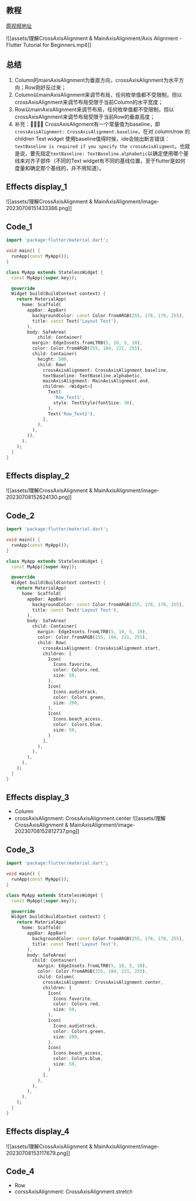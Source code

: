 ## 教程
[原视频地址](https://www.youtube.com/watch?v=1FEw0pdkhtk&pp=ygUSY3Jvc3NBeGlzQWxpZ25tZW50)

![[assets/理解CrossAxisAlignment & MainAxisAlignment/Axis Alignment - Flutter Tutorial for Beginners.mp4]]

## 总结
1. Column的mainAxisAlignment为垂直方向，crossAxisAlignment为水平方向；Row刚好反过来；
2. Column以mainAxisAlignment来调节布局，任何枚举值都不受限制，但以crossAxisAlignment来调节布局受限于当前Column的水平宽度；
3. Row以mainAxisAlignment来调节布局，任何枚举值都不受限制，但以crossAxisAlignment来调节布局受限于当前Row的垂直高度；
4. 补充：🎃🎃🎃🎃
   CrossAxisAlignment有一个常量值为baseline，即`crossAxisAlignment: CrossAxisAlignment.baseline`，在对 column/row 的 children Text widget 使用baseline值得时候，ide会抛出断言错误： `textBaseline is required if you specify the crossAxisAligment`。也就是说，要先指定`textBaseline: TextBaseline.alphabetic`以确定使用哪个基线来对齐子部件（不同的Text widget有不同的基线位置，至于flutter是如何度量和确定那个基线的，并不用知道）。

## Effects display_1
![[assets/理解CrossAxisAlignment & MainAxisAlignment/image-20230708151433386.png]]



## Code_1
```Dart
import 'package:flutter/material.dart';

void main() {
  runApp(const MyApp());
}

class MyApp extends StatelessWidget {
  const MyApp({super.key});

  @override
  Widget build(BuildContext context) {
    return MaterialApp(
      home: Scaffold(
        appBar: AppBar(
          backgroundColor: const Color.fromARGB(255, 178, 170, 255),
          title: const Text('Layout Test'),
        ),
        body: SafeArea(
            child: Container(
          margin: EdgeInsets.fromLTRB(5, 10, 5, 10),
          color: Color.fromARGB(255, 184, 221, 255),
          child: Container(
            height: 500,
            child: Row(
              crossAxisAlignment: CrossAxisAlignment.baseline,
              textBaseline: TextBaseline.alphabetic,
              mainAxisAlignment: MainAxisAlignment.end,
              children: <Widget>[
                Text(
                  'Row_Text1',
                  style: TextStyle(fontSize: 30),
                ),
                Text('Row_Text2'),
              ],
            ),
          ),
        )),
      ),
    );
  }
}

```

## Effects display_2
![[assets/理解CrossAxisAlignment & MainAxisAlignment/image-20230708152624130.png]]


## Code_2
```Dart
import 'package:flutter/material.dart';

void main() {
  runApp(const MyApp());
}

class MyApp extends StatelessWidget {
  const MyApp({super.key});

  @override
  Widget build(BuildContext context) {
    return MaterialApp(
      home: Scaffold(
        appBar: AppBar(
          backgroundColor: const Color.fromARGB(255, 178, 170, 255),
          title: const Text('Layout Test'),
        ),
        body: SafeArea(
          child: Container(
            margin: EdgeInsets.fromLTRB(5, 10, 5, 10),
            color: Color.fromARGB(255, 184, 221, 255),
            child: Row(
              crossAxisAlignment: CrossAxisAlignment.start,
              children: [
                Icon(
                  Icons.favorite,
                  color: Colors.red,
                  size: 50,
                ),
                Icon(
                  Icons.audiotrack,
                  color: Colors.green,
                  size: 200,
                ),
                Icon(
                  Icons.beach_access,
                  color: Colors.blue,
                  size: 50,
                )
              ],
            ),
          ),
        ),
      ),
    );
  }
}

```
## Effects display_3
- Column
- crossAxisAlignment: CrossAxisAlignment.center
![[assets/理解CrossAxisAlignment & MainAxisAlignment/image-20230708152812737.png]]


## Code_3
```Dart
import 'package:flutter/material.dart';

void main() {
  runApp(const MyApp());
}

class MyApp extends StatelessWidget {
  const MyApp({super.key});

  @override
  Widget build(BuildContext context) {
    return MaterialApp(
      home: Scaffold(
        appBar: AppBar(
          backgroundColor: const Color.fromARGB(255, 178, 170, 255),
          title: const Text('Layout Test'),
        ),
        body: SafeArea(
          child: Container(
            margin: EdgeInsets.fromLTRB(5, 10, 5, 10),
            color: Color.fromARGB(255, 184, 221, 255),
            child: Column(
              crossAxisAlignment: CrossAxisAlignment.center,
              children: [
                Icon(
                  Icons.favorite,
                  color: Colors.red,
                  size: 50,
                ),
                Icon(
                  Icons.audiotrack,
                  color: Colors.green,
                  size: 200,
                ),
                Icon(
                  Icons.beach_access,
                  color: Colors.blue,
                  size: 50,
                )
              ],
            ),
          ),
        ),
      ),
    );
  }
}

```
## Effects display_4
![[assets/理解CrossAxisAlignment & MainAxisAlignment/image-20230708153117679.png]]


## Code_4
- Row
- corssAxisAlignment: CrossAxisAlignment.stretch